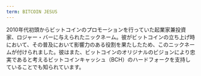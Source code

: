 ```yaml
---
term: BITCOIN JESUS
---
```


2010年代初頭からビットコインのプロモーションを行っていた起業家兼投資家、ロジャー・バーに与えられたニックネーム。彼がビットコインの立ち上げ時において、その普及において影響力のある役割を果たしたため、このニックネームが付けられました。彼はまた、ビットコインのオリジナルのビジョンにより忠実であると考えるビットコインキャッシュ（BCH）のハードフォークを支持していることでも知られています。